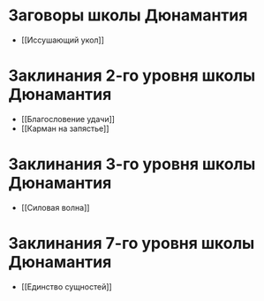 # Заговоры школы Дюнамантия
- [[Иссушающий укол]]
# Заклинания 2-го уровня школы Дюнамантия
- [[Благословение удачи]]
- [[Карман на запястье]]
# Заклинания 3-го уровня школы Дюнамантия
- [[Силовая волна]]
# Заклинания 7-го уровня школы Дюнамантия
- [[Единство сущностей]]
